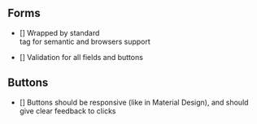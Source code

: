 ## Forms
- [] Wrapped by standard <form> tag for semantic and browsers support
- [] Validation for all fields and buttons
  
  
## Buttons
- [] Buttons should be responsive (like in Material Design), and should give clear feedback to clicks
